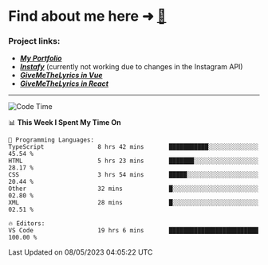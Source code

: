 # Find about me here ➜ [🧑](https://pauabella.dev)

### Project links:
- ***[My Portfolio](https://pauabella.dev)***
- ***[Instafy](https://instafy.me)*** (currently not working due to changes in the Instagram API)
- ***[GiveMeTheLyrics in Vue](https://lyrics.pauabella.dev)***
- ***[GiveMeTheLyrics in React](https://pauabella.dev/GiveMeTheLyrics)***

---
<!--START_SECTION:waka-->
![Code Time](http://img.shields.io/badge/Code%20Time-2%2C143%20hrs%2031%20mins-blue)

📊 **This Week I Spent My Time On** 

```text
💬 Programming Languages: 
TypeScript               8 hrs 42 mins       ███████████░░░░░░░░░░░░░░   45.54 % 
HTML                     5 hrs 23 mins       ███████░░░░░░░░░░░░░░░░░░   28.17 % 
CSS                      3 hrs 54 mins       █████░░░░░░░░░░░░░░░░░░░░   20.44 % 
Other                    32 mins             █░░░░░░░░░░░░░░░░░░░░░░░░   02.80 % 
XML                      28 mins             █░░░░░░░░░░░░░░░░░░░░░░░░   02.51 % 

🔥 Editors: 
VS Code                  19 hrs 6 mins       █████████████████████████   100.00 % 
```


 Last Updated on 08/05/2023 04:05:22 UTC
<!--END_SECTION:waka-->
